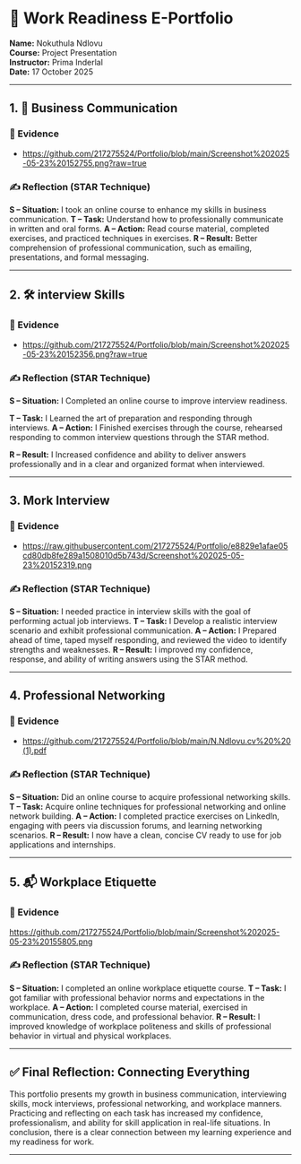 # 🌟 Work Readiness E-Portfolio

**Name:** Nokuthula Ndlovu  
**Course:** Project Presentation  
**Instructor:** Prima Inderlal  
**Date:** 17 October 2025  

---

## 1. 💼 Business Communication

### 📁 Evidence
- https://github.com/217275524/Portfolio/blob/main/Screenshot%202025-05-23%20152755.png?raw=true

### ✍️ Reflection (STAR Technique)
**S – Situation:** I took an online course to enhance my skills in business communication.
**T – Task:** Understand how to professionally communicate in written and oral forms.
**A – Action:** Read course material, completed exercises, and practiced techniques in exercises.
**R – Result:** Better comprehension of professional communication, such as emailing, presentations, and formal messaging.

---

## 2. 🛠️ interview Skills

### 📁 Evidence
- https://github.com/217275524/Portfolio/blob/main/Screenshot%202025-05-23%20152356.png?raw=true

### ✍️ Reflection (STAR Technique)
**S – Situation:** I Completed an online course to improve interview readiness.

**T – Task:** I Learned the art of preparation and responding through interviews.
**A – Action:** I Finished exercises through the course, rehearsed responding to common interview questions through the STAR method.

**R – Result:** I Increased confidence and ability to deliver answers professionally and in a clear and organized format when interviewed.

---

## 3. Mork Interview

### 📁 Evidence
- https://raw.githubusercontent.com/217275524/Portfolio/e8829e1afae05cd80db8fe289a1508010d5b743d/Screenshot%202025-05-23%20152319.png

### ✍️ Reflection (STAR Technique)
**S – Situation:** I needed practice in interview skills with the goal of performing actual job interviews.
**T – Task:** I Develop a realistic interview scenario and exhibit professional communication.
**A – Action:** I Prepared ahead of time, taped myself responding, and reviewed the video to identify strengths and weaknesses.
**R – Result:** I improved my confidence, response, and ability of writing answers using the STAR method.

---

## 4. Professional Networking

### 📁 Evidence
- https://github.com/217275524/Portfolio/blob/main/N.Ndlovu.cv%20%20(1).pdf

### ✍️ Reflection (STAR Technique)
**S – Situation:** Did an online course to acquire professional networking skills.
**T – Task:**  Acquire online techniques for professional networking and online network building.
**A – Action:**  I completed practice exercises on LinkedIn, engaging with peers via discussion forums, and learning networking scenarios.
**R – Result:** I now have a clean, concise CV ready to use for job applications and internships.

---

## 5. 📬 Workplace Etiquette

### 📁 Evidence
https://github.com/217275524/Portfolio/blob/main/Screenshot%202025-05-23%20155805.png

### ✍️ Reflection (STAR Technique)
**S – Situation:**  I completed an online workplace etiquette course.
**T – Task:** I got familiar with professional behavior norms and expectations in the workplace.
**A – Action:** I completed course material, exercised in communication, dress code, and professional behavior.
**R – Result:** I improved knowledge of workplace politeness and skills of professional behavior in virtual and physical workplaces.

---

## ✅ Final Reflection: Connecting Everything

This portfolio presents my growth in business communication, interviewing skills, mock interviews, professional networking, and workplace manners.
Practicing and reflecting on each task has increased my confidence, professionalism, and ability for skill application in real-life situations.
In conclusion, there is a clear connection between my learning experience and my readiness for work.


---
